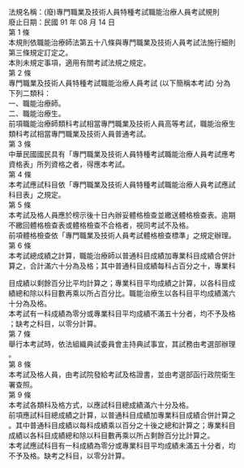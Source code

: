 法規名稱：(廢)專門職業及技術人員特種考試職能治療人員考試規則  
廢止日期：民國 91 年 08 月 14 日  
第 1 條  
本規則依職能治療師法第五十八條與專門職業及技術人員考試法施行細則  
第三條規定訂定之。  
本則未規定事項，適用有關考試法規之規定。  
第 2 條  
專門職業及技術人員特種考試職能治療人員考試 (以下簡稱本考試) 分為  
下列二類科：  
一、職能治療師。  
二、職能治療生。  
前項職能治療師類科考試相當專門職業及技術人員高等考試，職能治療生  
類科考試相當專門職業及技術人員普通考試。  
第 3 條  
中華民國國民具有「專門職業及技術人員特種考試職能治療人員考試應考  
資格表」所列資格之者，得應本考試。  
第 4 條  
本考試應試科目依「專門職業及技術人員特種考試職能治療人員考試應試  
科目表」之規定。  
第 5 條  
本考試及格人員應於榜示後十日內辦妥體格檢查並繳送體格檢查表。逾期  
不繳回體格檢查表或體格檢查不合格者，視同考試不及格。  
前項體格檢查依「專門職業及技術人員考試體格檢查標準」之規定辦理。  
第 6 條  
本考試總成績之計算，職能治療師以普通科目成績加專業科目成績合併計  
算之，合計滿六十分為及格；其中普通科目成績每科占百分之十，專業科  


目成績以剩餘百分比平均計算之；專業科目平均成績之計算，以各科目成  
績總和除以科目數再乘以所占百分比。職能治療生以各科目平均成績滿六  
十分為及格。  
本考試有一科成績為零分或專業科目平均成績不滿五十分者，均不予及格  
；缺考之科目，以零分計算。  
第 7 條  
舉行本考試時，依法組織典試委員會主持典試事宜，其試務由考選部辦理  
。  
第 8 條  
本考試及格人員，由考試院發給考試及格證書，並由考選部函行政院衛生  
署查照。  
第 9 條  
本考試各類科及格方式，以應試科目總成績滿六十分及格。  
前項應試科目總成績之計算，以普通科目成績加專業科目成績合併計算之  
。其中普通科目成績以每科成績乘以百分之十後之總和計算之；專業科目  
成績以各科目成績總和除以科目數再乘以所占剩餘百分比計算之。  
本考試應試科目有一科成績為零分或專業科目平均成績未滿五十分者，均  
不予及格。缺考之科目，以零分計算。  



